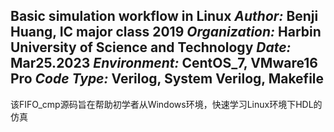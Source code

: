 **Basic simulation workflow in Linux**
_Author:_ Benji Huang, IC major class 2019
_Organization:_ Harbin University of Science and Technology
_Date:_ Mar25.2023
_Environment:_ CentOS_7, VMware16 Pro
_Code Type:_ Verilog, System Verilog, Makefile
---
该FIFO_cmp源码旨在帮助初学者从Windows环境，快速学习Linux环境下HDL的仿真
